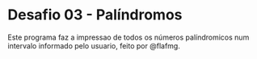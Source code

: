 # Desafio 03 - Palíndromos

Este programa faz a impressao de todos os números palíndromicos num intervalo informado pelo usuario, feito por @flafmg.
